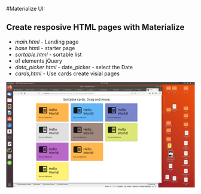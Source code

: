 #Materialize UI:
## Create resposive HTML pages with Materialize


- *main.html* - Landing page
- *base htm*l  - starter page
- *sortable.html* - sortable list <li>  of elements jQuery
- *data_picker html* - date_picker - select the Date
- *cards,html* - Use cards create visial pages

![GUI_html.png](GUI_html.png)
